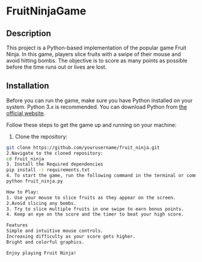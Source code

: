# FruitNinjaGame

## Description
This project is a Python-based implementation of the popular game Fruit Ninja. In this game, players slice fruits with a swipe of their mouse and avoid hitting bombs. The objective is to score as many points as possible before the time runs out or lives are lost.

## Installation
Before you can run the game, make sure you have Python installed on your system. Python 3.x is recommended. You can download Python from [the official website](https://www.python.org/downloads/).

Follow these steps to get the game up and running on your machine:

1. Clone the repository:
```bash
git clone https://github.com/yourusername/fruit_ninja.git
2.Navigate to the cloned repository:
cd fruit_ninja
3. Install the Required dependencies
pip install -r requirements.txt
4. To start the game, run the following command in the terminal or command prompt:
python fruit_ninja.py

How to Play:
1. Use your mouse to slice fruits as they appear on the screen.
2.Avoid slicing any bombs.
3. Try to slice multiple fruits in one swipe to earn bonus points.
4. Keep an eye on the score and the timer to beat your high score.

Features
Simple and intuitive mouse controls.
Increasing difficulty as your score gets higher.
Bright and colorful graphics.

Enjoy playing Fruit Ninja!

